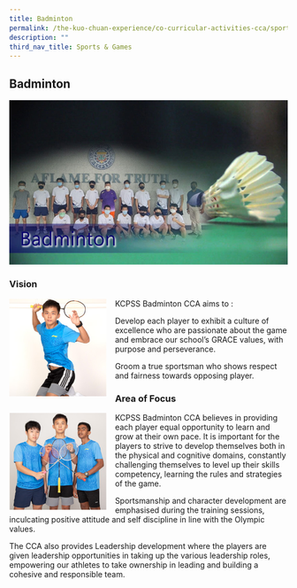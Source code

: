 ```yaml
---
title: Badminton
permalink: /the-kuo-chuan-experience/co-curricular-activities-cca/sports-n-games/badminton/
description: ""
third_nav_title: Sports & Games
---
```

## Badminton

![](/images/The%20Kuo%20Chuan%20Experience/CCA/Badminton/badmintonTIC.jpg)

### Vision


<img src="/images/The%20Kuo%20Chuan%20Experience/CCA/Badminton/badmintion1.jpg" style="width:35%;margin-right:15px;" align = "left">


KCPSS Badminton CCA aims to :  
  
Develop each player to exhibit a culture of excellence who are passionate about the game and embrace our school’s GRACE values, with purpose and perseverance.  
  
Groom a true sportsman who shows respect and fairness towards opposing player.

### Area of Focus

<img src="/images/The%20Kuo%20Chuan%20Experience/CCA/Badminton/badminton2.jpg" style="width:35%;margin-right:15px;" align = "left">

KCPSS Badminton CCA believes in providing each player equal opportunity to learn and grow at their own pace. It is important for the players to strive to develop themselves both in the physical and cognitive domains, constantly challenging themselves to level up their skills competency, learning the rules and strategies of the game.  
  
Sportsmanship and character development are emphasised during the training sessions, inculcating positive attitude and self discipline in line with the Olympic values.  
  
The CCA also provides Leadership development where the players are given leadership opportunities in taking up the various leadership roles, empowering our athletes to take ownership in leading and building a cohesive and responsible team.
